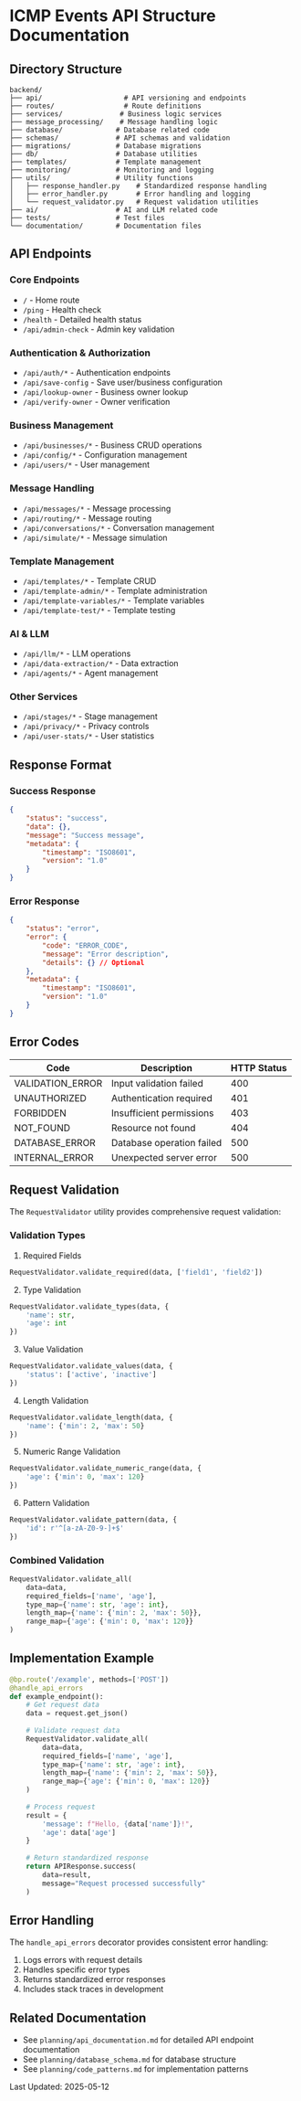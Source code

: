 # ICMP Events API Structure Documentation

## Directory Structure

```
backend/
├── api/                    # API versioning and endpoints
├── routes/                 # Route definitions
├── services/              # Business logic services
├── message_processing/    # Message handling logic
├── database/             # Database related code
├── schemas/              # API schemas and validation
├── migrations/           # Database migrations
├── db/                   # Database utilities
├── templates/            # Template management
├── monitoring/           # Monitoring and logging
├── utils/                # Utility functions
│   ├── response_handler.py    # Standardized response handling
│   ├── error_handler.py       # Error handling and logging
│   └── request_validator.py   # Request validation utilities
├── ai/                   # AI and LLM related code
├── tests/                # Test files
└── documentation/        # Documentation files
```

## API Endpoints

### Core Endpoints
- `/` - Home route
- `/ping` - Health check
- `/health` - Detailed health status
- `/api/admin-check` - Admin key validation

### Authentication & Authorization
- `/api/auth/*` - Authentication endpoints
- `/api/save-config` - Save user/business configuration
- `/api/lookup-owner` - Business owner lookup
- `/api/verify-owner` - Owner verification

### Business Management
- `/api/businesses/*` - Business CRUD operations
- `/api/config/*` - Configuration management
- `/api/users/*` - User management

### Message Handling
- `/api/messages/*` - Message processing
- `/api/routing/*` - Message routing
- `/api/conversations/*` - Conversation management
- `/api/simulate/*` - Message simulation

### Template Management
- `/api/templates/*` - Template CRUD
- `/api/template-admin/*` - Template administration
- `/api/template-variables/*` - Template variables
- `/api/template-test/*` - Template testing

### AI & LLM
- `/api/llm/*` - LLM operations
- `/api/data-extraction/*` - Data extraction
- `/api/agents/*` - Agent management

### Other Services
- `/api/stages/*` - Stage management
- `/api/privacy/*` - Privacy controls
- `/api/user-stats/*` - User statistics

## Response Format

### Success Response
```json
{
    "status": "success",
    "data": {},
    "message": "Success message",
    "metadata": {
        "timestamp": "ISO8601",
        "version": "1.0"
    }
}
```

### Error Response
```json
{
    "status": "error",
    "error": {
        "code": "ERROR_CODE",
        "message": "Error description",
        "details": {} // Optional
    },
    "metadata": {
        "timestamp": "ISO8601",
        "version": "1.0"
    }
}
```

## Error Codes

| Code | Description | HTTP Status |
|------|-------------|-------------|
| VALIDATION_ERROR | Input validation failed | 400 |
| UNAUTHORIZED | Authentication required | 401 |
| FORBIDDEN | Insufficient permissions | 403 |
| NOT_FOUND | Resource not found | 404 |
| DATABASE_ERROR | Database operation failed | 500 |
| INTERNAL_ERROR | Unexpected server error | 500 |

## Request Validation

The `RequestValidator` utility provides comprehensive request validation:

### Validation Types
1. Required Fields
```python
RequestValidator.validate_required(data, ['field1', 'field2'])
```

2. Type Validation
```python
RequestValidator.validate_types(data, {
    'name': str,
    'age': int
})
```

3. Value Validation
```python
RequestValidator.validate_values(data, {
    'status': ['active', 'inactive']
})
```

4. Length Validation
```python
RequestValidator.validate_length(data, {
    'name': {'min': 2, 'max': 50}
})
```

5. Numeric Range Validation
```python
RequestValidator.validate_numeric_range(data, {
    'age': {'min': 0, 'max': 120}
})
```

6. Pattern Validation
```python
RequestValidator.validate_pattern(data, {
    'id': r'^[a-zA-Z0-9-]+$'
})
```

### Combined Validation
```python
RequestValidator.validate_all(
    data=data,
    required_fields=['name', 'age'],
    type_map={'name': str, 'age': int},
    length_map={'name': {'min': 2, 'max': 50}},
    range_map={'age': {'min': 0, 'max': 120}}
)
```

## Implementation Example

```python
@bp.route('/example', methods=['POST'])
@handle_api_errors
def example_endpoint():
    # Get request data
    data = request.get_json()
    
    # Validate request data
    RequestValidator.validate_all(
        data=data,
        required_fields=['name', 'age'],
        type_map={'name': str, 'age': int},
        length_map={'name': {'min': 2, 'max': 50}},
        range_map={'age': {'min': 0, 'max': 120}}
    )
    
    # Process request
    result = {
        'message': f"Hello, {data['name']}!",
        'age': data['age']
    }
    
    # Return standardized response
    return APIResponse.success(
        data=result,
        message="Request processed successfully"
    )
```

## Error Handling

The `handle_api_errors` decorator provides consistent error handling:

1. Logs errors with request details
2. Handles specific error types
3. Returns standardized error responses
4. Includes stack traces in development

## Related Documentation
- See `planning/api_documentation.md` for detailed API endpoint documentation
- See `planning/database_schema.md` for database structure
- See `planning/code_patterns.md` for implementation patterns

Last Updated: 2025-05-12
